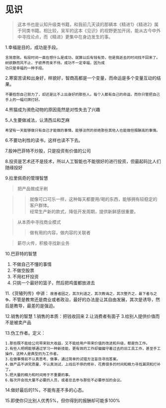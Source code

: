 # 见识
> 这本书也是认知升级类书籍，和我前几天读的那辆本《精进1》《精进2》属于同类书籍。相比较，吴军的这本《见识》的视野更加开阔，能从古今中外中寻找论点，而《精进》更集中在身边发生的事。

1.幸福是目的，成功是手段。
    
    言简意赅。有段时间一直在想什么是成功，就算以后有钱有势，但是我逝去的时间找不回来了。树欲静而风不止，子欲养而亲不待。成功不一定幸福，因为成
    功只是幸福的一种手段。  

2.寒窗苦读和出身好，样貌好，智商高都是一个变量，而命运是多个变量互动的结果。

    不要抱怨自己努力了，却还是比不上出身好的那些人。每个人都有自己的命运，而你只管把自己手上的一幅烂牌打好。 

4.熊猫成为濒危动物的原因竟然是对性失去了兴趣

5.人生要做减法，认清西瓜和芝麻
    
    希望有一天能够做只有自己才能做的事情，能够淡然的拒绝那些其他人也能做但报酬高的事情。


6.不要功利性的读书，这样也读不下去。

7.股神巴菲特不炒股，只是投资有价值的公司

8.投资是艺术还不是技术，所以人工智能也不能很好的进行投资，但最起码比人们随缘投好

9.拉里佩奇的管理智慧
> 把产品做成牙刷

>> 就像可口可乐一样，这种每天都要用/喝的东西，能够拥有较稳定的客户群体。  
  经常生产新的款式，降低开发周期，提供新鲜感很重要。  

> 从本质中寻找商业模式
>>做有用的内容，做内容的关联者

>薪尽火传，积极寻找新业务

10.巴菲特的智慧
  1. 不做自己不懂的事情
  2. 不做空股票
  3. 不用杠杆投资
  4. 只挑一个最好的篮子，然后把鸡蛋都放进去
  
11.《货殖列传》中讲：
   `故善者因之，其次利道之，其次教诲之，其次整齐之，最下者与之争。`不管是教育还是商业或者政治，最好的办法是让其自由发展，其次是诱导，然后是教导，最差的是强迫。

12.销售的智慧
  1.销售的本质：把钱收回来
  2.让消费者有面子
  3.给别人提供价值而不是被卖产品
  
13.伪工作者。定义：

    1.那些既不能给公司带来较大收益，又不能给用户带来价值的改进和升级，都是伪工作。
    2.有些人明明能够通过学习一种新技能，更有效的工作却偏偏守着过去的旧工具工作，甚至手工操作，这种人是典型的为工作者。
    3.在做事情前不认真思考、做事，通过简单的试错方法盲目寻找答案。
    4.做产品不讲究质量，不认真测试，上线后不停的修补，花费很多的时间和精力寻找漏洞和打补丁。
    5.把大量的精力和时间用于不重要的事。
    6.每次开会找大量不必要的人员，或者总去参与那些不必要参加的会议。
  
14.做好最后的1%，不能有差不多的心态。

15.即使你只比别人优秀5%，但你得到的报酬却可能多100%